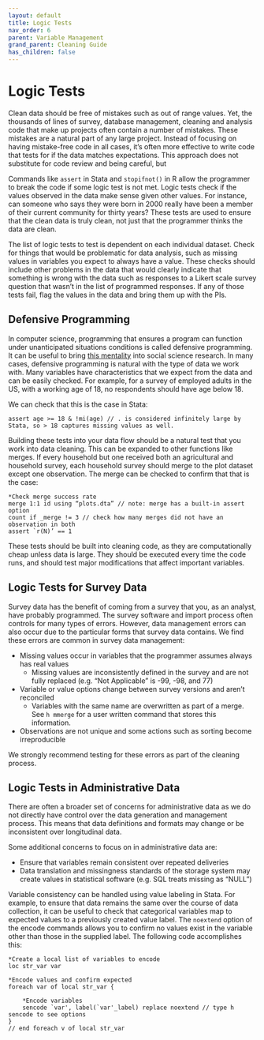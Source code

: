 ```yaml
---
layout: default
title: Logic Tests
nav_order: 6
parent: Variable Management
grand_parent: Cleaning Guide
has_children: false
---
```


# Logic Tests
Clean data should be free of mistakes such as out of range values. Yet, the thousands of lines of survey, database management, cleaning and analysis code that make up projects often contain a number of mistakes. These mistakes are a natural part of any large project. Instead of focusing on having mistake-free code in all cases, it’s often more effective to write code that tests for if the data matches expectations. This approach does not substitute for code review and being careful, but 

Commands like `assert` in Stata and `stopifnot()` in R allow the programmer to break the code if some logic test is not met. Logic tests check if the values observed in the data make sense given other values. For instance, can someone who says they were born in 2000 really have been a member of their current community for thirty years? These tests are used to ensure that the clean data is truly clean, not just that the programmer thinks the data are clean.

The list of logic tests to test is dependent on each individual dataset. Check for things that would be problematic for data analysis, such as missing values in variables you expect to always have a value. These checks should include other problems in the data that would clearly indicate that something is wrong with the data such as responses to a Likert scale survey question that wasn’t in the list of programmed responses. If any of those tests fail, flag the values in the data and bring them up with the PIs.

## Defensive Programming
In computer science, programming that ensures a program can function under unanticipated situations conditions is called defensive programming. It can be useful to bring [this mentality](https://thepoliticalmethodologist.com/2016/06/06/embrace-your-fallibility-thoughts-on-code-integrity/) into social science research. In many cases, defensive programming is natural with the type of data we work with. Many variables have characteristics that we expect from the data and can be easily checked. For example, for a survey of employed adults in the US, with a working age of 18, no respondents should have age below 18.

We can check that this is the case in Stata:
```
assert age >= 18 & !mi(age) // . is considered infinitely large by Stata, so > 18 captures missing values as well.
```
Building these tests into your data flow should be a natural test that you work into data cleaning. This can be expanded to other functions like merges. If every household but one received both an agricultural and household survey, each household survey should merge to the plot dataset except one observation. The merge can be checked to confirm that that is the case:
```
*Check merge success rate
merge 1:1 id using “plots.dta” // note: merge has a built-in assert option
count if _merge != 3 // check how many merges did not have an observation in both
assert `r(N)’ == 1
```
These tests should be built into cleaning code, as they are computationally cheap unless data is large. They should be executed every time the code runs, and should test major modifications that affect important variables.

## Logic Tests for Survey Data
Survey data has the benefit of coming from a survey that you, as an analyst, have probably programmed. The survey software and import process often controls for many types of errors. However, data management errors can also occur due to the particular forms that survey data contains. We find these errors are common in survey data management:
- Missing values occur in variables that the programmer assumes always has real values
	- Missing values are inconsistently defined in the survey and are not fully replaced (e.g. “Not Applicable” is -99, -98, and 77)
- Variable or value options change between survey versions and aren’t reconciled
	- Variables with the same name are overwritten as part of a merge. See `h mmerge` for a user written command that stores this information.
- Observations are not unique and some actions such as sorting become irreproducible

We strongly recommend testing for these errors as part of the cleaning process.

## Logic Tests in Administrative Data
There are often a broader set of concerns for administrative data as we do not directly have control over the data generation and management process. This means that data definitions and formats may change or be inconsistent over longitudinal data. 

Some additional concerns to focus on in administrative data are:
- Ensure that variables remain consistent over repeated deliveries
- Data translation and missingness standards of the storage system may create values in statistical software (e.g. SQL treats missing as “NULL”)

Variable consistency can be handled using value labeling in Stata. For example, to ensure that data remains the same over the course of data collection, it can be useful to check that categorical variables map to expected values to a previously created value label. The `noextend` option of the encode commands allows you to confirm no values exist in the variable other than those in the supplied label. The following code accomplishes this:

```
*Create a local list of variables to encode
loc str_var var

*Encode values and confirm expected
foreach var of local str_var {
	
	*Encode variables
	sencode `var', label(`var'_label) replace noextend // type h sencode to see options
}  
// end foreach v of local str_var
```
